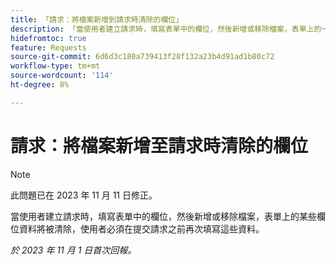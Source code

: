 ```yaml
---
title: 「請求：將檔案新增到請求時清除的欄位」
description: 「當使用者建立請求時，填寫表單中的欄位，然後新增或移除檔案，表單上的一些欄位資料將被清除，使用者必須在提交請求之前再次填寫。」
hidefromtoc: true
feature: Requests
source-git-commit: 6d6d3c180a739413f28f132a23b4d91ad1b80c72
workflow-type: tm+mt
source-wordcount: '114'
ht-degree: 8%

---
```



# 請求：將檔案新增至請求時清除的欄位

>[!NOTE]
>
>此問題已在 2023 年 11 月 11 日修正。

當使用者建立請求時，填寫表單中的欄位，然後新增或移除檔案，表單上的某些欄位資料將被清除，使用者必須在提交請求之前再次填寫這些資料。

_於 2023 年 11 月 1 日首次回報。_
